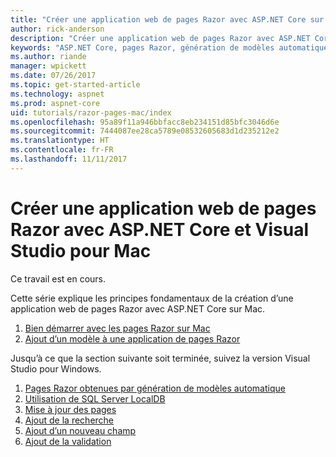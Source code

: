 ```yaml
---
title: "Créer une application web de pages Razor avec ASP.NET Core sur Mac"
author: rick-anderson
description: "Créer une application web de pages Razor avec ASP.NET Core et EF Core."
keywords: "ASP.NET Core, pages Razor, génération de modèles automatique, Entity Framework Core, EF, EF Core, base de données, mac, macOS, Visual Studio pour Mac"
ms.author: riande
manager: wpickett
ms.date: 07/26/2017
ms.topic: get-started-article
ms.technology: aspnet
ms.prod: aspnet-core
uid: tutorials/razor-pages-mac/index
ms.openlocfilehash: 95a89f11a946bbfacc8eb234151d85bfc3046d6e
ms.sourcegitcommit: 7444087ee28ca5789e08532605683d1d235212e2
ms.translationtype: HT
ms.contentlocale: fr-FR
ms.lasthandoff: 11/11/2017
---
```

# <a name="create-a-razor-pages-web-app-with-aspnet-core-and-visual-studio-for-mac"></a>Créer une application web de pages Razor avec ASP.NET Core et Visual Studio pour Mac

Ce travail est en cours.

Cette série explique les principes fondamentaux de la création d’une application web de pages Razor avec ASP.NET Core sur Mac.

1. [Bien démarrer avec les pages Razor sur Mac](xref:tutorials/razor-pages-mac/razor-pages-start)
1. [Ajout d’un modèle à une application de pages Razor](xref:tutorials/razor-pages-mac/model)


Jusqu’à ce que la section suivante soit terminée, suivez la version Visual Studio pour Windows.

1. [Pages Razor obtenues par génération de modèles automatique](xref:tutorials/razor-pages/page)
1. [Utilisation de SQL Server LocalDB](xref:tutorials/razor-pages/sql)
1. [Mise à jour des pages](xref:tutorials/razor-pages/da1)
1. [Ajout de la recherche](xref:tutorials/razor-pages/search)
1. [Ajout d’un nouveau champ](xref:tutorials/razor-pages/new-field)
1. [Ajout de la validation](xref:tutorials/razor-pages/validation)
